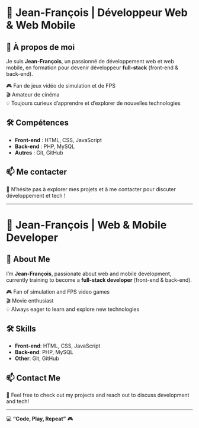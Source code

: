 # 👋 Jean-François | Développeur Web & Web Mobile  

## 🚀 À propos de moi  
Je suis **Jean-François**, un passionné de développement web et web mobile, en formation pour devenir développeur **full-stack** (front-end & back-end).  

🎮 Fan de jeux vidéo de simulation et de FPS  
🎬 Amateur de cinéma  
💡 Toujours curieux d’apprendre et d’explorer de nouvelles technologies  

## 🛠️ Compétences  
- **Front-end** : HTML, CSS, JavaScript  
- **Back-end** : PHP, MySQL  
- **Autres** : Git, GitHub  

## 📫 Me contacter  
📌 N’hésite pas à explorer mes projets et à me contacter pour discuter développement et tech !  

---

# 👋 Jean-François | Web & Mobile Developer  

## 🚀 About Me  
I’m **Jean-François**, passionate about web and mobile development, currently training to become a **full-stack developer** (front-end & back-end).  

🎮 Fan of simulation and FPS video games  
🎬 Movie enthusiast  
💡 Always eager to learn and explore new technologies  

## 🛠️ Skills  
- **Front-end**: HTML, CSS, JavaScript  
- **Back-end**: PHP, MySQL  
- **Other**: Git, GitHub  

## 📫 Contact Me  
📌 Feel free to check out my projects and reach out to discuss development and tech!  

---

💻 **“Code, Play, Repeat”** 🎮  
